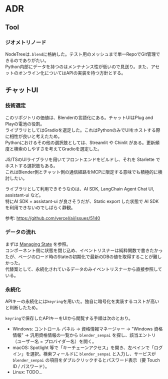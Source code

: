 # ADR

## Tool

### ジオメトリノード

NodeTreeは`.blend`に格納した。テスト用のメッシュまで単一RepoでGit管理できるのでありがたい。  
Python内部にデータを持つのはメンテナンス性が低いので見送り。また、アセットのオンライン化についてはAPIの実装を待つ方針とする。

## チャットUI

### 技術選定

このリポジトリの価値は、Blenderの言語化にある。チャットUIはPlug and Playの電池の役割。  
ライブラリとしてはGradioを選定した。これはPythonのみでUIをホストする際に相性が良いと考えたため。  
Pythonにおけるその他の選択肢としては、Streamlit や Chinlit がある。更新頻度と検索のしやすさを考えてGradioを選定した。  

JS/TSのUIライブラリを用いてフロントエンドをビルドし、それを Starlette でホストする選択肢もある。  
これはBlender側とチャット側の通信経路をMCPに限定する意味でも積極的に検討したい。  

ライブラリとして利用できそうなのは、AI SDK, LangChain Agent Chat UI, assistant-ui など。  
特にAI SDK + assistant-ui が良さそうだが、Static export した状態で AI SDKを利用できないのでしばらく静観。

参考: <https://github.com/vercel/ai/issues/5140>

### データの流れ

まずは [Managing State](https://www.gradio.app/guides/state-in-blocks) を参照。  
コンポーネント側に状態を閉じ込め、イベントリスナーは純粋関数で書きたかったが、ページのロード時のStateの初期化で最新のDBの値を取得することが難しかった。  
代替案として、永続化されているデータのみイベントリスナーから直接参照している。

### 永続化

APIキーの永続化には`keyring`を用いた。独自に暗号化を実装するコストが高いと判断したため。

`keyring`で保存したAPIキーをUIから閲覧する手順は次のとおり。

- Windows: コントロール パネル → 資格情報マネージャー → "Windows 資格情報" → 汎用資格情報の一覧から `blender_senpai` を探し、該当エントリ（ユーザー名 = プロバイダー名）を開く。
- macOS: Spotlight 等で「キーチェーンアクセス」を開き、左ペインで「ログイン」を選択。検索フィールドに `blender_senpai` と入力し、サービスが `blender_senpai` の項目をダブルクリックするとパスワード表示（要 Touch ID / パスワード）。
- Linux: TODO...
